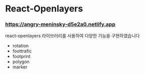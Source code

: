 # React-Openlayers
### https://angry-meninsky-d5e2a0.netlify.app

react-openlayers 라이브러리를 사용하여 다양한 기능을 구현하였습니다
- rotation
- foottrafic
- footprint
- polygon
- marker
